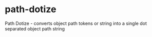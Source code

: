 # path-dotize
Path Dotize - converts object path tokens or string into a single dot separated object path string
